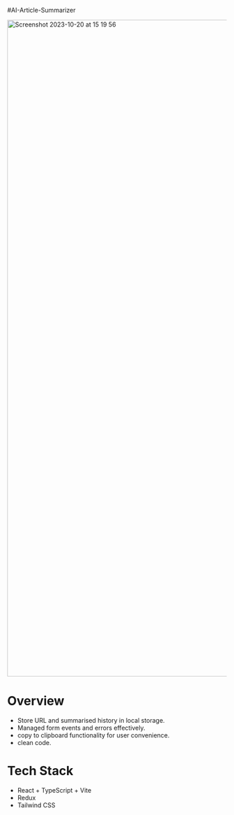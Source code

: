 #AI-Article-Summarizer 

<img width="1503" alt="Screenshot 2023-10-20 at 15 19 56" src="https://github.com/rushilBhatt-lab/AI-Article-Summarizer-App/assets/121129252/5ecf97f2-67c6-4500-a738-8a0f4450065c">


# Overview
- Store URL and summarised history in local storage.
- Managed form events and errors effectively.
- copy to clipboard functionality for user convenience.
- clean code.

# Tech Stack
- React + TypeScript + Vite
- Redux
- Tailwind CSS
  
